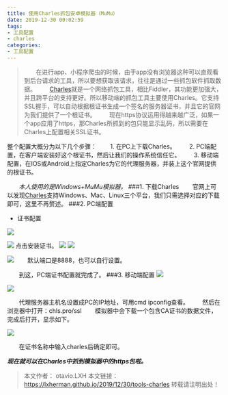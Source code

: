 ```yaml
---
title: 使用Charles抓包安卓模拟器（MuMu）
date: 2019-12-30 00:02:59
tags:
- 工具配置
- charles
categories: 
- 工具配置
---
```



>&#160; &#160; &#160; &#160;在进行app、小程序爬虫的时候，由于app没有浏览器这种可以直观看到后台请求的工具，所以要想获取该请求，往往是通过一些抓包软件抓取数据。
&#160; &#160; &#160; &#160;[Charles](https://www.charlesproxy.com/)就是一个网络抓包工具，相比Fiddler，其功能更加强大，并且跨平台的支持更好。所以移动端的抓包工具主要使用Charles。它支持SSL握手，可以自动根据根证书生成一个签名的服务器证书，并且它的官网为我们提供了一个根证书。
&#160; &#160; &#160; &#160;现在https协议运用得越来越广泛，如果一个app应用了https，那Charles所抓到的包只能显示乱码，所以需要在Charles上配置相关SSL证书。
<!--more-->

整个配置大概分为以下几个步骤：
&#160; &#160; &#160; &#160;1. 在PC上下载Charles。
&#160; &#160; &#160; &#160;2. PC端配置，在客户端安装好这个根证书，然后让我们的操作系统信任它。
&#160; &#160; &#160; &#160;3. 移动端配置，在IOS或Android上指定Charles为它的代理服务器，并装上这个官网提供的根证书。

&#160; &#160; &#160; &#160;*本人使用的是Windows+MuMu模拟器。*
###1. 下载Charles
&#160; &#160; &#160; &#160;官网上可以发现[Charles](https://www.charlesproxy.com/)支持Windows、Mac、Linux三个平台，我们只需选择对应的下载即可，这里不再赘述。
###2. PC端配置
- 证书配置

![](/tools-charles/1.png)

![](/tools-charles/2.png)
点击安装证书。
![](/tools-charles/3.png)
![](/tools-charles/4.jpg)

![](/tools-charles/5.png)
&#160; &#160; &#160; &#160;默认端口是8888，也可以自行设置。
  
&#160; &#160; &#160; &#160;到这，PC端证书配置就完成了。
###3. 移动端配置
![](/tools-charles/6.png)

![](/tools-charles/7.jpg)

&#160; &#160; &#160; &#160;代理服务器主机名设置成PC的IP地址，可用cmd ipconfig查看。
&#160; &#160; &#160; &#160;然后在浏览器中打开：chls.pro/ssl 
&#160; &#160; &#160; &#160;模拟器中会下载一个包含CA证书的数据文件，完成后打开，显示如下。

![](/tools-charles/8.png)

&#160; &#160; &#160; &#160;在证书名称中输入charles后确定即可。

***现在就可以在Charles中抓到模拟器中的https包啦。***


> 本文作者： otavio.LXH
> 本文链接：https://lxherman.github.io/2019/12/30/tools-charles
> 转载请注明出处！

